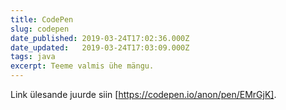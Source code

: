```yaml
---
title: CodePen
slug: codepen
date_published: 2019-03-24T17:02:36.000Z
date_updated:   2019-03-24T17:03:09.000Z
tags: java
excerpt: Teeme valmis ühe mängu.
---
```


Link ülesande juurde siin [https://codepen.io/anon/pen/EMrGjK].
